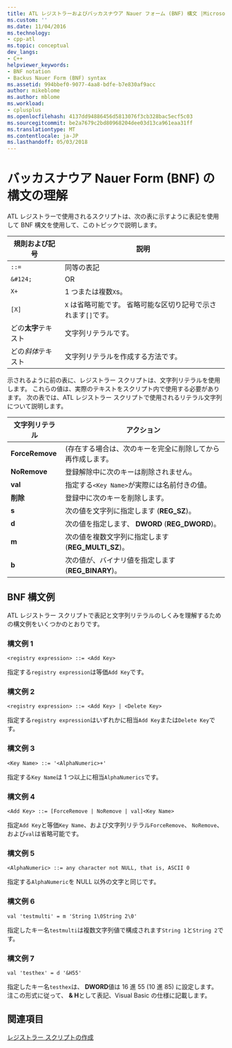 ```yaml
---
title: ATL レジストラーおよびバッカスナウア Nauer フォーム (BNF) 構文 |Microsoft ドキュメント
ms.custom: ''
ms.date: 11/04/2016
ms.technology:
- cpp-atl
ms.topic: conceptual
dev_langs:
- C++
helpviewer_keywords:
- BNF notation
- Backus Nauer Form (BNF) syntax
ms.assetid: 994bbef0-9077-4aa8-bdfe-b7e830af9acc
author: mikeblome
ms.author: mblome
ms.workload:
- cplusplus
ms.openlocfilehash: 4137dd94886456d5813076f3cb328bac5ecf5c03
ms.sourcegitcommit: be2a7679c2bd80968204dee03d13ca961eaa31ff
ms.translationtype: MT
ms.contentlocale: ja-JP
ms.lasthandoff: 05/03/2018
---
```

# <a name="understanding-backus-nauer-form-bnf-syntax"></a>バッカスナウア Nauer Form (BNF) の構文の理解
ATL レジストラーで使用されるスクリプトは、次の表に示すように表記を使用して BNF 構文を使用して、このトピックで説明します。  
  
|規則および記号|説明|  
|------------------------|-------------|  
|`::=`|同等の表記|  
|`&#124;`|OR|  
|`X+`|1 つまたは複数`X`s。|  
|`[X]`|`X` は省略可能です。 省略可能な区切り記号で示されます`[]`です。|  
|どの**太字**テキスト|文字列リテラルです。|  
|どの*斜体*テキスト|文字列リテラルを作成する方法です。|  
  
 示されるように前の表に、レジストラー スクリプトは、文字列リテラルを使用します。 これらの値は、実際のテキストをスクリプト内で使用する必要があります。 次の表では、ATL レジストラー スクリプトで使用されるリテラル文字列について説明します。  
  
|文字列リテラル|アクション|  
|--------------------|------------|  
|**ForceRemove**|(存在する場合は、次のキーを完全に削除してから再作成します。|  
|**NoRemove**|登録解除中に次のキーは削除されません。|  
|**val**|指定する`<Key Name>`が実際には名前付きの値。|  
|**削除**|登録中に次のキーを削除します。|  
|**s**|次の値を文字列に指定します (**REG_SZ**)。|  
|**d**|次の値を指定します、 **DWORD** (**REG_DWORD**)。|  
|**m**|次の値を複数文字列に指定します (**REG_MULTI_SZ**)。|  
|**b**|次の値が、バイナリ値を指定します (**REG_BINARY**)。|  
  
## <a name="bnf-syntax-examples"></a>BNF 構文例  
 ATL レジストラー スクリプトで表記と文字列リテラルのしくみを理解するための構文例をいくつかのとおりです。  
  
### <a name="syntax-example-1"></a>構文例 1  
  
```  
<registry expression> ::= <Add Key>  
```  
  
 指定する`registry expression`は等価`Add Key`です。  
  
### <a name="syntax-example-2"></a>構文例 2  
  
```  
<registry expression> ::= <Add Key> | <Delete Key>  
```  
  
 指定する`registry expression`はいずれかに相当`Add Key`または`Delete Key`です。  
  
### <a name="syntax-example-3"></a>構文例 3  
  
```  
<Key Name> ::= '<AlphaNumeric>+'  
```  
  
 指定する`Key Name`は 1 つ以上に相当`AlphaNumerics`です。  
  
### <a name="syntax-example-4"></a>構文例 4  
  
```  
<Add Key> ::= [ForceRemove | NoRemove | val]<Key Name>  
```  
  
 指定`Add Key`と等価`Key Name`、および文字列リテラル`ForceRemove`、 `NoRemove`、および`val`は省略可能です。  
  
### <a name="syntax-example-5"></a>構文例 5  
  
```  
<AlphaNumeric> ::= any character not NULL, that is, ASCII 0  
```  
  
 指定する`AlphaNumeric`を NULL 以外の文字と同じです。  
  
### <a name="syntax-example-6"></a>構文例 6  
  
```  
val 'testmulti' = m 'String 1\0String 2\0'  
```  
  
 指定したキー名`testmulti`は複数文字列値で構成されます`String 1`と`String 2`です。  
  
### <a name="syntax-example-7"></a>構文例 7  
  
```  
val 'testhex' = d '&H55'  
```  
  
 指定したキー名`testhex`は、 **DWORD**値は 16 進 55 (10 進 85) に設定します。 注この形式に従って、 **& H**として表記、Visual Basic の仕様に記載します。  
  
## <a name="see-also"></a>関連項目  
 [レジストラー スクリプトの作成](../atl/creating-registrar-scripts.md)

